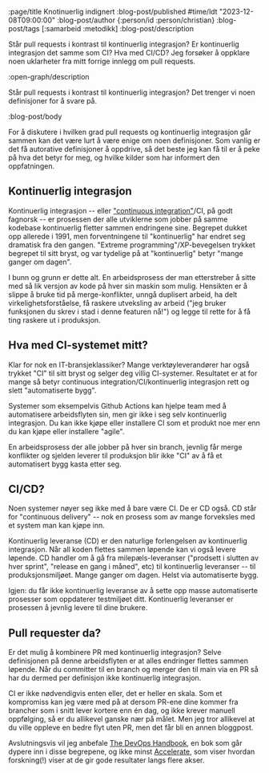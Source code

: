 :page/title Knotinuerlig indignert
:blog-post/published #time/ldt "2023-12-08T09:00:00"
:blog-post/author {:person/id :person/christian}
:blog-post/tags [:samarbeid :metodikk]
:blog-post/description

Står pull requests i kontrast til kontinuerlig integrasjon? Er kontinuerlig
integrasjon det samme som CI? Hva med CI/CD? Jeg forsøker å oppklare noen
uklarheter fra mitt forrige innlegg om pull requests.

:open-graph/description

Står pull requests i kontrast til kontinuerlig integrasjon? Det trenger vi noen
definisjoner for å svare på.

:blog-post/body

For å diskutere i hvilken grad pull requests og kontinuerlig integrasjon går
sammen kan det være lurt å være enige om noen definisjoner. Som vanlig er det få
autorative definisjoner å oppdrive, så det beste jeg kan få til er å peke på hva
det betyr for meg, og hvilke kilder som har informert den oppfatningen.

## Kontinuerlig integrasjon

Kontinuerlig integrasjon -- eller ["continuous
integration"](https://en.wikipedia.org/wiki/Continuous_integration)/CI, på godt
fagnorsk -- er prosessen der alle utviklerne som jobber på samme kodebase
kontinuerlig fletter sammen endringene sine. Begrepet dukket opp allerede i
1991, men forventningene til "kontinuerlig" har endret seg dramatisk fra den
gangen. "Extreme programming"/XP-bevegelsen trykket begrepet til sitt bryst, og
var tydelige på at "kontinuerlig" betyr "mange ganger om dagen".

I bunn og grunn er dette alt. En arbeidsprosess der man etterstreber å sitte med
så lik versjon av kode på hver sin maskin som mulig. Hensikten er å slippe å
bruke tid på merge-konflikter, unngå duplisert arbeid, ha delt
virkelighetsforståelse, få raskere utveksling av arbeid ("jeg bruker funksjonen
du skrev i stad i denne featuren nå!") og legge til rette for å få ting raskere
ut i produksjon.

## Hva med CI-systemet mitt?

Klar for nok en IT-bransjeklassiker? Mange verktøyleverandører har også trykket
"CI" til sitt bryst og selger deg villig CI-systemer. Resultatet er at for mange
så betyr continuous integration/CI/kontinuerlig integrasjon rett og slett
"automatiserte bygg".

Systemer som eksempelvis Github Actions kan hjelpe team med å automatisere
arbeidsflyten sin, men gir ikke i seg selv kontinuerlig integrasjon. Du kan ikke
kjøpe eller installere CI som et produkt noe mer enn du kan kjøpe eller
installere "agile".

En arbeidsprosess der alle jobber på hver sin branch, jevnlig får merge
konflikter og sjelden leverer til produksjon blir ikke "CI" av å få et
automatisert bygg kasta etter seg.

## CI/CD?

Noen systemer nøyer seg ikke med å bare være CI. De er CD også. CD står for
"continuous delivery" -- nok en prosess som av mange forveksles med et system
man kan kjøpe inn.

Kontinuerlig leveranse (CD) er den naturlige forlengelsen av kontinuerlig
integrasjon. Når all koden flettes sammen løpende kan vi også levere løpende. CD
handler om å gå fra milepæls-leveranser ("prodsett i slutten av hver sprint",
"release en gang i måned", etc) til kontinuerlig leveranser -- til
produksjonsmiljøet. Mange ganger om dagen. Helst via automatiserte bygg.

Igjen: du får ikke kontinuerlig leveranse av å sette opp masse automatiserte
prosesser som oppdaterer testmiljøet ditt. Kontinuerlig leveranser er prosessen
å jevnlig levere til dine brukere.

## Pull requester da?

Er det mulig å kombinere PR med kontinuerlig integrasjon? Selve definisjonen på
denne arbeidsflyten er at alles endringer flettes sammen løpende. Når du
committer til en branch og merger den til main via en PR så har du dermed per
definisjon ikke kontinuerlig integrasjon.

CI er ikke nødvendigvis enten eller, det er heller en skala. Som et kompromiss
kan jeg være med på at dersom PR-ene dine kommer fra brancher som i snitt lever
kortere enn én dag, og ikke krever manuell oppfølging, så er du allikevel ganske
nær på målet. Men jeg tror allikevel at du ville oppleve en bedre flyt uten PR,
men det får bli en annen bloggpost.

Avslutningsvis vil jeg anbefale [The DevOps
Handbook](https://www.amazon.com/DevOps-Handbook-World-Class-Reliability-Organizations/dp/1950508404),
en bok som går dypere inn i disse begrepene, og ikke minst
[Accelerate](https://www.amazon.com/Accelerate-Software-Performing-Technology-Organizations/dp/1942788339),
som viser hvordan forskning(!) viser at de gir gode resultater langs flere
akser.
